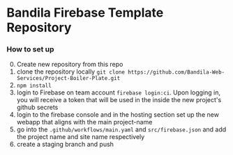 # Bandila Firebase Template Repository

### How to set up
0. Create new repository from this repo
1. clone the repository locally `git clone https://github.com/Bandila-Web-Services/Project-Boiler-Plate.git`
2. `npm install`
3. login to Firebase on team account `firebase login:ci`. Upon logging in, you will receive a token that will be used in the inside the new project's github secrets
4. login to the firebase console and in the hosting section set up the new webapp that aligns with the main project-name
5. go into the `.github/workflows/main.yaml` and `src/firebase.json` and add the project name and site name respectively
6. create a staging branch and push